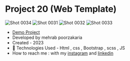 # Project 20 (Web Template)

![Shot 0034](https://github.com/mmehrab-pz/project-20/assets/99506317/b2c05c4b-d564-42d9-b89f-4dfb6981fe85)
![Shot 0031](https://github.com/mmehrab-pz/project-20/assets/99506317/3483cddc-7ae1-47aa-870c-b075b938ea27)
![Shot 0032](https://github.com/mmehrab-pz/project-20/assets/99506317/e5f53a27-55d2-41c3-baef-6adfac4950d0)
![Shot 0033](https://github.com/mmehrab-pz/project-20/assets/99506317/38e9f7f8-d84a-467b-bb3f-606caf3cb265)

- [Demo Project](https://mmehrab-pz.github.io/project-20/)
- Developed by mehrab poorzakaria
- Created - 2023 
- 🤖 Technologies Used - Html , css , Bootstrap , scss , JS
- How to reach me : with my
[instagram](https://www.instagram.com/mehrab.poorzakaria_web/) and
[linkedin](https://www.linkedin.com/in/mehrab-poorzakaria-1b2492237/)
